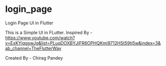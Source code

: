 # login_page
 Login Page UI in Flutter

This is a Simple UI in FLutter.
Inspired By - https://www.youtube.com/watch?v=ExKYjqgswJg&list=PLuqDOXBYJiFR6OPHQKmi9712HSt59tj5w&index=3&ab_channel=TheFlutterWay

Created By - Chirag Pandey
